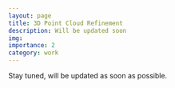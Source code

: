 ```yaml
---
layout: page
title: 3D Point Cloud Refinement
description: Will be updated soon
img: 
importance: 2
category: work
---
```


Stay tuned, will be updated as soon as possible.